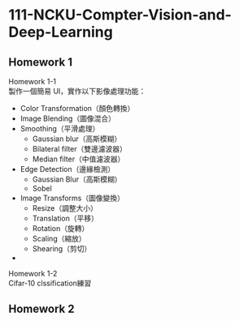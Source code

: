 # 111-NCKU-Compter-Vision-and-Deep-Learning
## Homework 1
Homework 1-1  
製作一個簡易 UI，實作以下影像處理功能：  
- Color Transformation（顏色轉換）
- Image Blending（圖像混合）
- Smoothing（平滑處理）
  - Gaussian blur（高斯模糊）
  - Bilateral filter（雙邊濾波器）
  - Median filter（中值濾波器）
- Edge Detection（邊緣檢測）
  - Gaussian Blur（高斯模糊）
  - Sobel
- Image Transforms（圖像變換）
  - Resize（調整大小）
  - Translation（平移）
  - Rotation（旋轉）
  - Scaling（縮放）
  - Shearing（剪切）
- 
Homework 1-2  
Cifar-10 clssification練習  

## Homework 2
